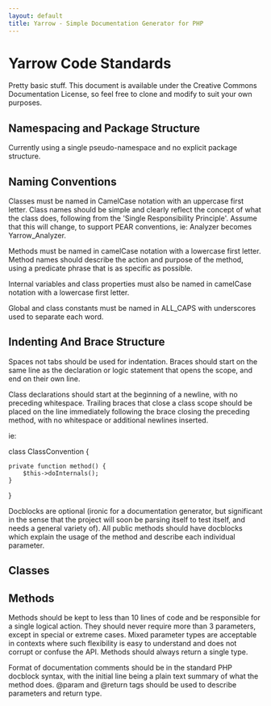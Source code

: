 ```yaml
---
layout: default
title: Yarrow - Simple Documentation Generator for PHP
---
```


Yarrow Code Standards
=====================

Pretty basic stuff. This document is available under the Creative Commons Documentation License, so feel free to clone and modify to suit your own purposes.

Namespacing and Package Structure
---------------------------------

Currently using a single pseudo-namespace and no explicit package structure.

Naming Conventions
------------------

Classes must be named in CamelCase notation with an uppercase first letter. Class names should be simple and clearly reflect the concept of what the class does, following from the 'Single Responsibility Principle'. Assume that this will change, to support PEAR conventions, ie: Analyzer becomes Yarrow_Analyzer.

Methods must be named in camelCase notation with a lowercase first letter. Method names should describe the action and purpose of the method, using a predicate phrase that is as specific as possible.

Internal variables and class properties must also be named in camelCase notation with a lowercase first letter.

Global and class constants must be named in ALL_CAPS with underscores used to separate each word.


Indenting And Brace Structure
-----------------------------

Spaces not tabs should be used for indentation. Braces should start on the same line as the declaration or logic statement that opens the scope, and end on their own line.

Class declarations should start at the beginning of a newline, with no preceding whitespace. Trailing braces that close a class scope should be placed on the line immediately following the brace closing the preceding method, with no whitespace or additional newlines inserted.

ie:

class ClassConvention {

    private function method() {
        $this->doInternals();
    }
}

Docblocks are optional (ironic for a documentation generator, but significant in the sense that the project will soon be parsing itself to test itself, and needs a general variety of). All public methods should have docblocks which explain the usage of the method and describe each individual parameter.

Classes
-------



Methods
-------

Methods should be kept to less than 10 lines of code and be responsible for a single logical action. They should never require more than 3 parameters, except in special or extreme cases. Mixed parameter types are acceptable in contexts where such flexibility is easy to understand and does not corrupt or confuse the API. Methods should always return a single type.

Format of documentation comments should be in the standard PHP docblock syntax, with the initial line being a plain text summary of what the method does. @param and @return tags should be used to describe parameters and return type.



